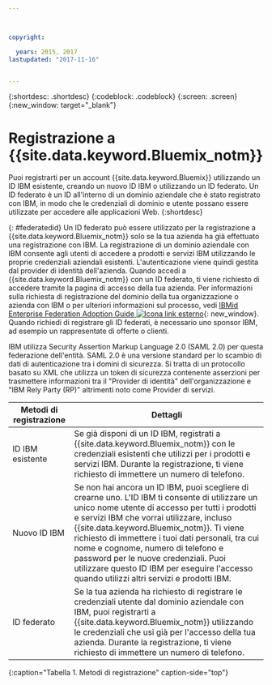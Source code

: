 ```yaml
---



copyright:

  years: 2015, 2017
lastupdated: "2017-11-16"


---
```


{:shortdesc: .shortdesc}
{:codeblock: .codeblock}
{:screen: .screen}
{:new_window: target="_blank"}

# Registrazione a {{site.data.keyword.Bluemix_notm}}

Puoi registrarti per un account {{site.data.keyword.Bluemix}} utilizzando un ID IBM esistente, creando un nuovo ID IBM o utilizzando un ID federato. Un ID federato è un ID all'interno di un dominio aziendale che è stato registrato con IBM, in modo che le credenziali di dominio e utente possano essere utilizzate per accedere alle applicazioni Web.
{:shortdesc}  

{: #federatedid}
Un ID federato può essere utilizzato per la registrazione a {{site.data.keyword.Bluemix_notm}} solo se la tua azienda ha già effettuato una registrazione con IBM.  La registrazione di un dominio aziendale con IBM consente agli utenti di accedere a prodotti e servizi IBM utilizzando le proprie credenziali aziendali esistenti. L'autenticazione viene quindi gestita dal provider di identità dell'azienda. Quando accedi a {{site.data.keyword.Bluemix_notm}} con un ID federato, ti viene richiesto di accedere tramite la pagina di accesso della tua azienda. Per informazioni sulla richiesta di registrazione del dominio della tua organizzazione o azienda con IBM o per ulteriori informazioni sul processo, vedi [IBMid Enterprise Federation Adoption Guide ![Icona link esterno](../icons/launch-glyph.svg)](https://ibm.box.com/v/IBMid-Federation-Guide){: new_window}. Quando richiedi di registrare gli ID federati, è necessario uno sponsor IBM, ad esempio un rappresentate di offerte o clienti.

IBM utilizza Security Assertion Markup Language 2.0 (SAML 2.0) per questa federazione dell'entità. SAML 2.0 è una versione standard per lo scambio di dati di autenticazione tra i domini di sicurezza. Si tratta di un protocollo basato su XML che utilizza un token di sicurezza contenente asserzioni per trasmettere informazioni tra il "Provider di identità" dell'organizzazione e "IBM Rely Party (RP)" altrimenti noto come Provider di servizi.

| Metodi di registrazione | Dettagli |    
|-----------------|---------|
|ID IBM esistente | Se già disponi di un ID IBM, registrati a {{site.data.keyword.Bluemix_notm}} con le credenziali esistenti che utilizzi per i prodotti e servizi IBM. Durante la registrazione, ti viene richiesto di immettere un numero di telefono. |
|Nuovo ID IBM | Se non hai ancora un ID IBM, puoi scegliere di crearne uno. L'ID IBM ti consente di utilizzare un unico nome utente di accesso per tutti i prodotti e servizi IBM che vorrai utilizzare, incluso {{site.data.keyword.Bluemix_notm}}. Ti viene richiesto di immettere i tuoi dati personali, tra cui nome e cognome, numero di telefono e password per le nuove credenziali. Puoi utilizzare questo ID IBM per eseguire l'accesso quando utilizzi altri servizi e prodotti IBM.  |
|ID federato | Se la tua azienda ha richiesto di registrare le credenziali utente dal dominio aziendale con IBM, puoi registrarti a {{site.data.keyword.Bluemix_notm}} utilizzando le credenziali che usi già per l'accesso della tua azienda. Durante la registrazione, ti viene richiesto di immettere un numero di telefono. |
{:caption="Tabella 1. Metodi di registrazione" caption-side="top"}
